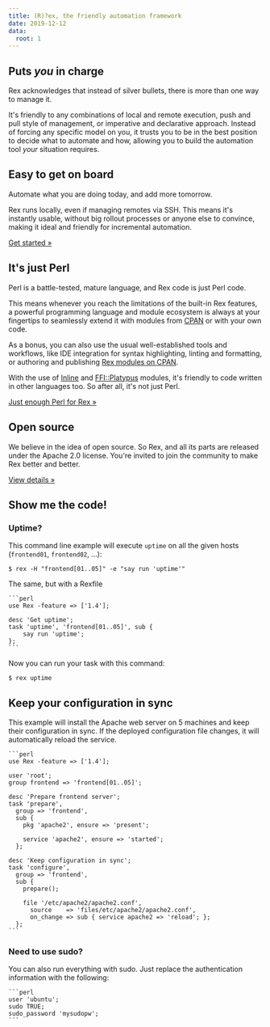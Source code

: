 ```yaml
---
title: (R)?ex, the friendly automation framework
date: 2019-12-12
data:
  root: 1
---
```


## Puts _you_ in charge

Rex acknowledges that instead of silver bullets, there is more than one way to manage it.

It's friendly to any combinations of local and remote execution, push and pull style of management, or imperative and declarative approach.
Instead of forcing any specific model on you, it trusts you to be in the best position to decide what to automate and how, allowing you to build the automation tool _your_ situation requires.

## Easy to get on board

Automate what you are doing today, and add more tomorrow.

Rex runs locally, even if managing remotes via SSH. This means it's instantly usable, without big rollout processes or anyone else to convince, making it ideal and friendly for incremental automation.

<a class="btn" href="/docs/guides/start_using__r__ex.html">Get started &raquo;</a>

## It's just Perl

Perl is a battle-tested, mature language, and Rex code is just Perl code.

This means whenever you reach the limitations of the built-in Rex features, a powerful programming language and module ecosystem is always at your fingertips to seamlessly extend it with modules from [CPAN](https://metacpan.org) or with your own code.

As a bonus, you can also use the usual well-established tools and workflows, like IDE integration for syntax highlighting, linting and formatting, or authoring and publishing [Rex modules on CPAN](https://metacpan.org/search?q=rex).

With the use of [Inline](https://metacpan.org/pod/Inline) and [FFI::Platypus](https://metacpan.org/pod/FFI::Platypus) modules, it's friendly to code written in other languages too. So after all, it's not just Perl.

<a class="btn" href="/docs/guides/just_enough_perl_for_rex.html">Just enough Perl for Rex &raquo;</a>

## Open source

We believe in the idea of open source. So Rex, and all its parts are released under the Apache 2.0 license. You're invited to join the community to make Rex better and better.

<a class="btn" href="/care/help__r__ex.html">View details &raquo;</a>

## Show me the code!

### Uptime?

This command line example will execute `uptime` on all the given hosts (`frontend01`, `frontend02`, ...):

    $ rex -H "frontend[01..05]" -e "say run 'uptime'"

The same, but with a Rexfile

    ```perl
    use Rex -feature => ['1.4'];
    
    desc 'Get uptime';
    task 'uptime', 'frontend[01..05]', sub {
        say run 'uptime';
    };
    ```

Now you can run your task with this command:

    $ rex uptime

## Keep your configuration in sync

This example will install the Apache web server on 5 machines and keep their configuration in sync. If the deployed configuration file changes, it will automatically reload the service.

    ```perl
    use Rex -feature => ['1.4'];
    
    user 'root';
    group frontend => 'frontend[01..05]';
    
    desc 'Prepare frontend server';
    task 'prepare',
      group => 'frontend',
      sub {
        pkg 'apache2', ensure => 'present';
    
        service 'apache2', ensure => 'started';
      };
    
    desc 'Keep configuration in sync';
    task 'configure',
      group => 'frontend',
      sub {
        prepare();
    
        file '/etc/apache2/apache2.conf',
          source    => 'files/etc/apache2/apache2.conf',
          on_change => sub { service apache2 => 'reload'; };
      };
    ```

### Need to use sudo?

You can also run everything with sudo. Just replace the authentication information with the following:

    ```perl
    user 'ubuntu';
    sudo TRUE;
    sudo_password 'mysudopw';
    ```

